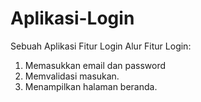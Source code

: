 # Aplikasi-Login
Sebuah Aplikasi Fitur Login
Alur Fitur Login:
1. Memasukkan email dan password
2. Memvalidasi masukan.
3. Menampilkan halaman beranda. 
